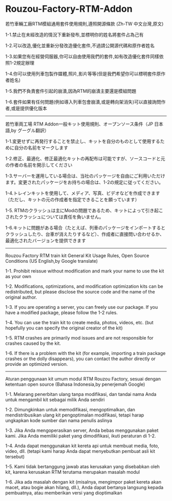 # Rouzou-Factory-RTM-Addon

若竹車輛工廠RTM模組通用套件使用規則,遵照開源條款 (Zh-TW 中文台灣,原文)

1-1.禁止在未經改造的情況下重新發布,並標明你的姓名將套件占為己有

1-2.可以改造,優化並重新分發改造優化套件,不過請公開源代碼和原作者姓名

1-3.如果您有在經營伺服器,你可以自由使用我們的套件,如有改造優化套件同樣依照1-2規定辦理

1-4.你可以使用列車包製作媒體,照片,影片等等(但是我們希望你可以標明套件原作者姓名)

1-5.我們不負責套件引起的崩潰,因為RTM的崩潰主要還是模組問題

1-6.套件如果有任何問題(例如導入列車包會崩潰,或是轉向架消失)可以直接詢問作者,或是提供優化版本

------------------------------------------------------------------------------------------------------------------------------------------

若竹車両工場 RTM Addon一般キット使用規則、オープンソース条件（JP 日本語,by グーグル翻訳）

1-1.変更せずに再発行することを禁止し、キットを自分のものとして使用するために自分の名前をマークします

1-2.修正、最適化、修正最適化キットの再配布は可能ですが、ソースコードと元の作者の名前を開示してください

1-3.サーバーを運用している場合は、当社のパッケージを自由にご利用いただけます。変更されたパッケージをお持ちの場合は、1-2の規定に従ってください。

1-4.トレインキットを使用して、メディア、写真、ビデオなどを作成できます（ただし、キットの元の作成者を指定できることを願っています）

1-5. RTMのクラッシュは主にModの問題であるため、キットによって引き起こされたクラッシュについては責任を負いません。

1-6.キットに問題がある場合（たとえば、列車のパッケージをインポートするとクラッシュしたり、台車が消えたりするなど）、作成者に直接問い合わせるか、最適化されたバージョンを提供できます

-------------------------------------------------------------------------------------------------------------------------------------------

Rouzou Factory RTM train kit General Kit Usage Rules, Open Source Conditions (US English,by Google translate)

1-1. Prohibit reissue without modification and mark your name to use the kit as your own

1-2. Modifications, optimizations, and modification optimization kits can be redistributed, but please disclose the source code and the name of the original author.

1-3. If you are operating a server, you can freely use our package. If you have a modified package, please follow the 1-2 rules.

1-4. You can use the train kit to create media, photos, videos, etc. (but hopefully you can specify the original creator of the kit)

1-5. RTM crashes are primarily mod issues and are not responsible for crashes caused by the kit.

1-6. If there is a problem with the kit (for example, importing a train package crashes or the dolly disappears), you can contact the author directly or provide an optimized version.

------------------------------------------------------------------------------------------------------------------------------------------

Aturan penggunaan kit umum modul RTM Rouzou Factory, sesuai dengan ketentuan open source (Bahasa Indonesia,by penerjemah Google)

1-1. Melarang penerbitan ulang tanpa modifikasi, dan tandai nama Anda untuk mengambil kit sebagai milik Anda sendiri

1-2. Dimungkinkan untuk memodifikasi, mengoptimalkan, dan mendistribusikan ulang kit pengoptimalan modifikasi, tetapi harap ungkapkan kode sumber dan nama penulis aslinya

1-3. Jika Anda mengoperasikan server, Anda bebas menggunakan paket kami. Jika Anda memiliki paket yang dimodifikasi, ikuti peraturan di 1-2.

1-4. Anda dapat menggunakan kit kereta api untuk membuat media, foto, video, dll. (tetapi kami harap Anda dapat menyebutkan pembuat asli kit tersebut)

1-5. Kami tidak bertanggung jawab atas kerusakan yang disebabkan oleh kit, karena kerusakan RTM terutama merupakan masalah modul

1-6. Jika ada masalah dengan kit (misalnya, mengimpor paket kereta akan macet, atau bogie akan hilang, dll.), Anda dapat bertanya langsung kepada pembuatnya, atau memberikan versi yang dioptimalkan
